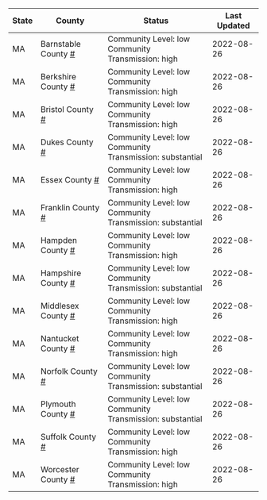 State | County | Status | Last Updated
--- | --- | --- | --- 
MA | Barnstable County <a href="#barnstable_county">#</a> | <a name="barnstable_county"></a>Community Level: low<br/>Community Transmission: high | 2022-08-26
MA | Berkshire County <a href="#berkshire_county">#</a> | <a name="berkshire_county"></a>Community Level: low<br/>Community Transmission: high | 2022-08-26
MA | Bristol County <a href="#bristol_county">#</a> | <a name="bristol_county"></a>Community Level: low<br/>Community Transmission: high | 2022-08-26
MA | Dukes County <a href="#dukes_county">#</a> | <a name="dukes_county"></a>Community Level: low<br/>Community Transmission: substantial | 2022-08-26
MA | Essex County <a href="#essex_county">#</a> | <a name="essex_county"></a>Community Level: low<br/>Community Transmission: high | 2022-08-26
MA | Franklin County <a href="#franklin_county">#</a> | <a name="franklin_county"></a>Community Level: low<br/>Community Transmission: substantial | 2022-08-26
MA | Hampden County <a href="#hampden_county">#</a> | <a name="hampden_county"></a>Community Level: low<br/>Community Transmission: high | 2022-08-26
MA | Hampshire County <a href="#hampshire_county">#</a> | <a name="hampshire_county"></a>Community Level: low<br/>Community Transmission: substantial | 2022-08-26
MA | Middlesex County <a href="#middlesex_county">#</a> | <a name="middlesex_county"></a>Community Level: low<br/>Community Transmission: high | 2022-08-26
MA | Nantucket County <a href="#nantucket_county">#</a> | <a name="nantucket_county"></a>Community Level: low<br/>Community Transmission: high | 2022-08-26
MA | Norfolk County <a href="#norfolk_county">#</a> | <a name="norfolk_county"></a>Community Level: low<br/>Community Transmission: substantial | 2022-08-26
MA | Plymouth County <a href="#plymouth_county">#</a> | <a name="plymouth_county"></a>Community Level: low<br/>Community Transmission: substantial | 2022-08-26
MA | Suffolk County <a href="#suffolk_county">#</a> | <a name="suffolk_county"></a>Community Level: low<br/>Community Transmission: high | 2022-08-26
MA | Worcester County <a href="#worcester_county">#</a> | <a name="worcester_county"></a>Community Level: low<br/>Community Transmission: high | 2022-08-26
